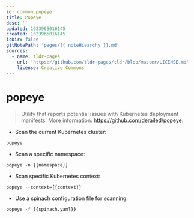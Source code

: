 ```yaml
---
id: common.popeye
title: Popeye
desc: ''
updated: 1623965016145
created: 1623965016145
isDir: false
gitNotePath: 'pages/{{ noteHiearchy }}.md'
sources:
  - name: tldr-pages
    url: 'https://github.com/tldr-pages/tldr/blob/master/LICENSE.md'
    license: Creative Commons
---
```

# popeye

> Utility that reports potential issues with Kubernetes deployment manifests.
> More information: <https://github.com/derailed/popeye>.

- Scan the current Kubernetes cluster:

`popeye`

- Scan a specific namespace:

`popeye -n {{namespace}}`

- Scan specific Kubernetes context:

`popeye --context={{context}}`

- Use a spinach configuration file for scanning:

`popeye -f {{spinach.yaml}}`

